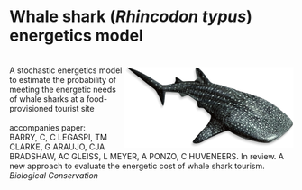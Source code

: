 # Whale shark (<em>Rhincodon typus</em>) energetics model
<img align="right" src="www/whaleshark.webp" alt="shark" width="300" style="margin-top: 20px">
<br>
A stochastic energetics model to estimate the probability of meeting the energetic needs of whale sharks at a food-provisioned tourist site<br>
<br>
accompanies paper:<br>
BARRY, C, C LEGASPI, TM CLARKE, G ARAUJO, CJA BRADSHAW, AC GLEISS, L MEYER, A PONZO, C HUVENEERS. In review. A new approach to evaluate the energetic cost of whale shark tourism. <em>Biological Conservation</em>
